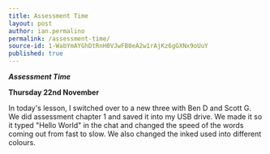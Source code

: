 ```yaml
---
title: Assessment Time
layout: post
author: ian.permalino
permalink: /assessment-time/
source-id: 1-WabYmAYGhDtRnH0VJwFB0eA2w1rAjKz6gGXNx9oUuY
published: true
---
```

**_Assessment Time_**

**Thursday 22nd November**

In today's lesson, I switched over to a new three with Ben D and Scott G. We did assessment chapter 1 and saved it into my USB drive. We made it so it typed "Hello World" in the chat and changed the speed of the words coming out from fast to slow. We also changed the inked used into different colours. 

